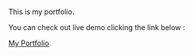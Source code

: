 This is my portfolio.  

You can check out live demo clicking the link below :  

<a href="https://portfolio-sahanenes.vercel.app/">My Portfolio</a>
